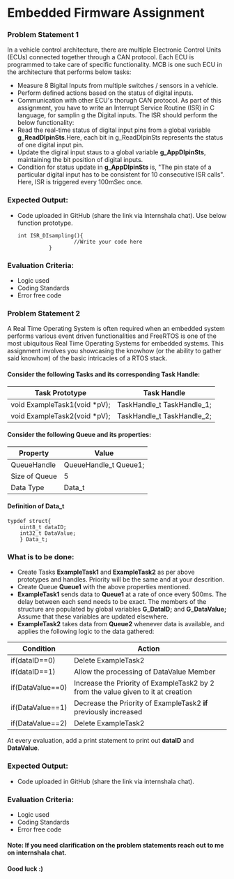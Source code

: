 # Embedded Firmware Assignment

### Problem Statement 1
In a vehicle control architecture, there are multiple Electronic Control Units (ECUs) connected together through a CAN protocol. Each ECU is programmed to take care of specific functionality. MCB is one such ECU in the architecture that performs below tasks:

- Measure 8 Bigital Inputs from multiple switches / sensors in a vehicle.
- Perform defined actions based on the status of digital inputs.
- Communication with other ECU's thorugh CAN protocol.
As part of this assignment, you have to write an Interrupt Service Routine (ISR) in C language, for samplin g the Digital inputs. The ISR should perform the below functionality:
- Read the real-time status of digital input pins from a global variable **g_ReadDIpinSts**.Here, each bit in g_ReadDIpinSts represents the status of one digital input pin.
- Update the digiral input staus to a global variable **g_AppDIpinSts**, maintaining the bit position of digital inputs.
- Condition for status update in **g_AppDIpinSts** is, "The pin state of a particular digital input has to be consistent for 10 consecutive ISR calls". Here, ISR is triggered every 100mSec once.

### Expected Output:
- Code uploaded in GitHub (share the link via Internshala chat). Use below function prototype.

   

      int ISR_DIsampling(){
            			//Write your code here
            	}

### Evaluation Criteria:
- Logic used
-  Coding Standards
- Error free code


### Problem Statement 2

A Real Time Operating System is often required when an embedded system performs various event driven functionalities and FreeRTOS is one of the most ubiquitous Real Time Operating Systems for embedded systems. This assignment involves you showcasing the knowhow (or the ability to gather said knowhow) of the basic intricacies of a RTOS stack.

#### Consider the following Tasks and its corresponding Task Handle:

|  Task Prototype| Task Handle |
|--|--|
|  void ExampleTask1(void *pV);| TaskHandle_t TaskHandle_1; |
|  void ExampleTask2(void *pV);|TaskHandle_t TaskHandle_2;  |

#### Consider the following Queue and its properties:
| Property| Value|
|--|--|
| QueueHandle| QueueHandle_t Queue1;|
| Size of Queue | 5 |
| Data Type| Data_t|

#### Definition of Data_t

    typdef struct{
	    uint8_t dataID;
	    int32_t DataValue;
	    } Data_t;
### What is to be done:

- Create Tasks **ExampleTask1** and **ExampleTask2** as per above prototypes and handles. Priority will be the same and at your descrition.
- Create Queue **Queue1** with the above properties mentioned.
- **ExampleTask1** sends data to **Queue1** at a rate of once every 500ms. The delay between each send needs to be exact. The members of the structure are populated by global variables **G_DataID;** and **G_DataValue;** Assume that these variables are updated elsewhere.
- **ExampleTask2** takes data from **Queue2** whenever data is available, and applies the following logic to the data gathered:

| Condition | Action|
|--|--|
| if(dataID==0) |Delete ExampleTask2  |
| if(dataID==1) |Allow the processing of DataValue Member  |
| if(DataValue==0) |Increase the Priority of ExampleTask2 by 2 from the value given to it at creation  |
| if(DataValue==1) |Decrease the Priority of ExampleTask2 **if** previously increased |
| if(DataValue==2) |Delete ExampleTask2 |

At every evaluation, add a print statement to print out **dataID** and **DataValue**.


### Expected Output:
- Code uploaded in GitHub (share the link via internshala chat).
### Evaluation Criteria:
- Logic used
-  Coding Standards
- Error free code

#### Note: If you need clarification on the problem statements reach out to me on internshala chat.

#### Good luck :)
